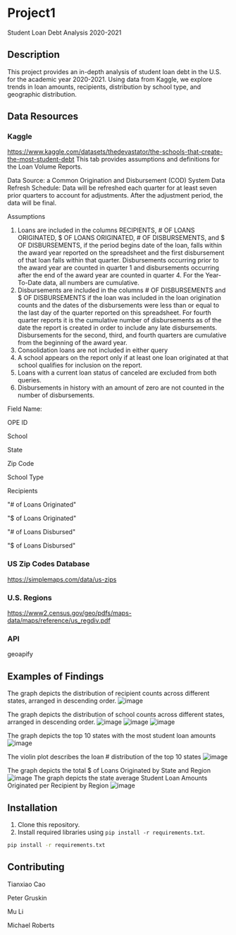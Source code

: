 # Project1
Student Loan Debt Analysis 2020-2021

## Description
This project provides an in-depth analysis of student loan debt in the U.S. for the academic year 2020-2021. Using data from Kaggle, we explore trends in loan amounts, recipients, distribution by school type, and geographic distribution.

## Data Resources
### Kaggle
https://www.kaggle.com/datasets/thedevastator/the-schools-that-create-the-most-student-debt
This tab provides assumptions and definitions for the Loan Volume Reports.

Data Source: a Common Origination and Disbursement (COD) System
Data Refresh Schedule: Data will be refreshed each quarter for at least seven prior quarters to account for adjustments. After the adjustment period, the data will be final.

Assumptions
1. Loans are included in the columns RECIPIENTS, # OF LOANS ORIGINATED, $ OF LOANS ORIGINATED, # OF DISBURSEMENTS, and $ OF DISBURSEMENTS, if the period begins date of the loan, falls within the award year reported on the spreadsheet and the first disbursement of that loan falls within that quarter. Disbursements occurring prior to the award year are counted in quarter 1 and disbursements occurring after the end of the award year are counted in quarter 4. For the Year-To-Date data, all numbers are cumulative.
2. Disbursements are included in the columns # OF DISBURSEMENTS and $ OF DISBURSEMENTS if the loan was included in the loan origination counts and the dates of the disbursements were less than or equal to the last day of the quarter reported on this spreadsheet. For fourth quarter reports it is the cumulative number of disbursements as of the date the report is created in order to include any late disbursements. Disbursements for the second, third, and fourth quarters are cumulative from the beginning of the award year.
3. Consolidation loans are not included in either query
4. A school appears on the report only if at least one loan originated at that school qualifies for inclusion on the report.
5. Loans with a current loan status of canceled are excluded from both queries.
6. Disbursements in history with an amount of zero are not counted in the number of disbursements.

Field Name:

OPE ID

School

State

Zip Code

School Type

Recipients

"# of Loans Originated"

"$ of Loans Originated"

"# of Loans Disbursed"

"$ of Loans Disbursed"

### US Zip Codes Database
https://simplemaps.com/data/us-zips

### U.S. Regions

https://www2.census.gov/geo/pdfs/maps-data/maps/reference/us_regdiv.pdf

### API
geoapify



## Examples of Findings


The graph depicts the distribution of recipient counts across different states, arranged in descending order.
![image](https://github.com/wemlaztdj/Project1/assets/19890554/8a34c027-6cdf-4e9d-b6ca-accfc9899e92)

The graph depicts the distribution of school counts across different states, arranged in descending order.
![image](https://github.com/wemlaztdj/Project1/assets/19890554/569eaab2-f7af-40a0-83b2-281c391efc23)
![image](https://github.com/wemlaztdj/Project1/assets/19890554/d7bef1fd-c29d-4d9b-b5c0-a0a7b413f4ad)
![image](https://github.com/wemlaztdj/Project1/assets/19890554/f688f4e6-0d26-4a2d-82c9-b346eb7929f8)

The graph depicts the top 10 states with the most student loan amounts
![image](https://github.com/wemlaztdj/Project1/assets/19890554/f2f1c2f3-a7da-4b98-800a-68864f3cf457)

The violin plot describes the loan # distribution of the top 10 states
![image](https://github.com/wemlaztdj/Project1/assets/19890554/236ea933-e22d-4623-948d-dd00b8ad54e4)


The graph depicts the total $ of Loans Originated by State and Region
![image](https://github.com/wemlaztdj/Project1/assets/19890554/146e98cc-bb7b-4809-911f-ae1d9ba7eb53)
The graph depicts the state average Student Loan Amounts Originated per Recipient by Region
![image](https://github.com/wemlaztdj/Project1/assets/19890554/96db92b6-6dc9-41be-8c44-ab88940aad30)


## Installation

1. Clone this repository.
2. Install required libraries using `pip install -r requirements.txt`.
```bash
pip install -r requirements.txt
```
## Contributing

Tianxiao Cao

Peter Gruskin

Mu Li

Michael Roberts


